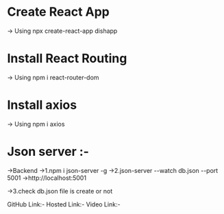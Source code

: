 # Create React App
-> Using npx create-react-app dishapp

# Install React Routing
-> Using npm i react-router-dom

# Install axios
-> Using npm i axios

# Json server :-
->Backend 
->1.npm i json-server -g
->2.json-server --watch db.json --port 5001
->http://localhost:5001

->3.check db.json file is create or not

GitHub Link:-
Hosted Link:-
Video Link:- 